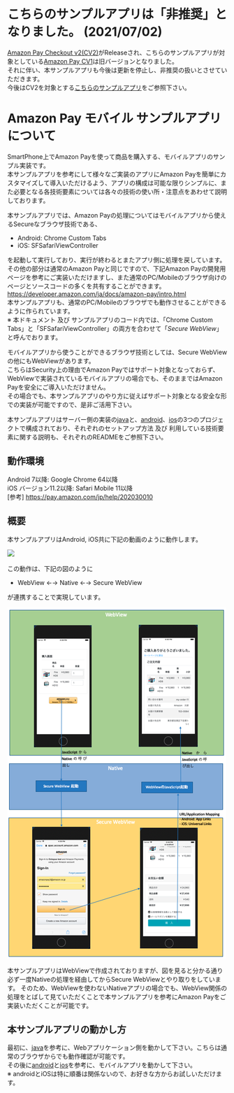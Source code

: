 # こちらのサンプルアプリは「非推奨」となりました。 (2021/07/02)
[Amazon Pay Checkout v2(CV2)](https://developer.amazon.com/ja/docs/amazon-pay/intro.html)がReleaseされ、こちらのサンプルアプリが対象としている[Amazon Pay CV1](https://amazonpaylegacyintegrationguide.s3.amazonaws.com/docs/ja/amazon-pay/intro.html)は旧バージョンとなりました。  
それに伴い、本サンプルアプリも今後は更新を停止し、非推奨の扱いとさせていただきます。  
今後はCV2を対象とする[こちらのサンプルアプリ](https://github.com/amazonpay-labs/amazonpay-sample-application-v2)をご参照下さい。  

# Amazon Pay モバイル サンプルアプリについて
SmartPhone上でAmazon Payを使って商品を購入する、モバイルアプリのサンプル実装です。  
本サンプルアプリを参考にして様々なご実装のアプリにAmazon Payを簡単にカスタマイズして導入いただけるよう、アプリの構成は可能な限りシンプルに、また必要となる各技術要素については各々の技術の使い所・注意点をあわせて説明しております。

本サンプルアプリでは、Amazon Payの処理についてはモバイルアプリから使えるSecureなブラウザ技術である、
  * Android: Chrome Custom Tabs  
  * iOS: SFSafariViewController  

を起動して実行しており、実行が終わるとまたアプリ側に処理を戻しています。  
その他の部分は通常のAmazon Payと同じですので、下記Amazon Payの開発用ページを参考にご実装いただけますし、また通常のPC/Mobileのブラウザ向けのページとソースコードの多くを共有することができます。  
https://developer.amazon.com/ja/docs/amazon-pay/intro.html  
本サンプルアプリも、通常のPC/Mobileのブラウザでも動作させることができるように作られています。  
※ 本ドキュメント 及び サンプルアプリのコード内では、「Chrome Custom Tabs」と「SFSafariViewController」の両方を合わせて「*Secure WebView*」と呼んでおります。  

モバイルアプリから使うことができるブラウザ技術としては、Secure WebViewの他にもWebViewがあります。  
こちらはSecurity上の理由でAmazon Payではサポート対象となっておらず、WebViewで実装されているモバイルアプリの場合でも、そのままではAmazon Payを安全にご導入いただけません。  
その場合でも、本サンプルアプリのやり方に従えばサポート対象となる安全な形での実装が可能ですので、是非ご活用下さい。  

本サンプルアプリはサーバー側の実装の[java](java/README.md)と、[android](android/README.md)、[ios](ios/README.md)の3つのプロジェクトで構成されており、それぞれのセットアップ方法 及び 利用している技術要素に関する説明も、それぞれのREADMEをご参照下さい。  

## 動作環境
Android 7以降: Google Chrome 64以降  
iOS バージョン11.2以降: Safari Mobile 11以降  
[参考] https://pay.amazon.com/jp/help/202030010

## 概要
本サンプルアプリはAndroid, iOS共に下記の動画のように動作します。

![](ios/img/ios-movie.gif)

この動作は、下記の図のように  

* WebView ←→ Native ←→ Secure WebView  

が連携することで実現しています。

![](java/img/flow.png)

本サンプルアプリはWebViewで作成されておりますが、図を見ると分かる通り必ず一度Nativeの処理を経由してからSecure WebViewとやり取りをしています。
そのため、WebViewを使わないNativeアプリの場合でも、WebView関係の処理をとばして見ていただくことで本サンプルアプリを参考にAmazon Payをご実装いただくことが可能です。

## 本サンプルアプリの動かし方
最初に、[java](java/README.md)を参考に、Webアプリケーション側を動かして下さい。こちらは通常のブラウザからでも動作確認が可能です。  
その後に[android](android/README.md)と[ios](ios/README.md)を参考に、モバイルアプリを動かして下さい。  
※ androidとiOSは特に順番は関係ないので、お好きな方からお試しいただけます。
